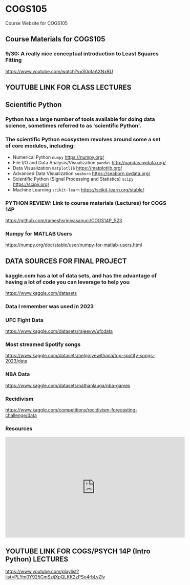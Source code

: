 # COGS105
Course Website for COGS105

## Course Materials for COGS105 

### 9/30: A really nice conceptual introduction to Least Squares Fitting 

https://www.youtube.com/watch?v=S0ptaAXNxBU

## YOUTUBE LINK FOR CLASS LECTURES


## Scientific Python

### Python has a large number of tools available for doing data science, sometimes referred to as 'scientific Python'. 

### The scientific Python ecosystem revolves around some a set of core modules, including:

- Numerical Python `numpy` https://numpy.org/
- File I/O and Data Analysis/Visualization `pandas` http://pandas.pydata.org/
- Data Visualization `matplotlib` https://matplotlib.org/
- Advanced Data Visualization `seaborn` https://seaborn.pydata.org/
- Scientific Python (Signal Processing and Statistics) `scipy`  https://scipy.org/
- Machine Learning `scikit-learn` https://scikit-learn.org/stable/

### **PYTHON REVIEW: Link to course materials (Lectures) for COGS 14P** 

https://github.com/rameshsrinivasanuci/COGS14P_S23

### **Numpy for MATLAB Users**

https://numpy.org/doc/stable/user/numpy-for-matlab-users.html

## DATA SOURCES FOR FINAL PROJECT

### kaggle.com has a lot of data sets, and has the advantage of having a lot of code you can leverage to help you ###

https://www.kaggle.com/datasets

### **Data I remember was used in 2023** 

### UFC Fight Data 

https://www.kaggle.com/datasets/rajeevw/ufcdata

### Most streamed Spotify songs 

https://www.kaggle.com/datasets/nelgiriyewithana/top-spotify-songs-2023/data

### NBA Data 

https://www.kaggle.com/datasets/nathanlauga/nba-games

### Recidivism

https://www.kaggle.com/competitions/recidivism-forecasting-challenge/data

### Resources 

<iframe title='Embedded Media titled: Anaconda Python and Visual Studio Code' aria-label='Embedded Media titled: Anaconda Python and Visual Studio Code' width="560"  height="315"  src="https://uci.yuja.com/V/Video?v=8755196&node=37825848&a=33941185&preload=false" frameborder="0" webkitallowfullscreen mozallowfullscreen allowfullscreen loading="lazy"></iframe>

## YOUTUBE LINK FOR COGS/PSYCH 14P (Intro Python) LECTURES 

https://www.youtube.com/playlist?list=PLYm0Y925CmSzijXpQLKK2zPSo4rbLvZlv

